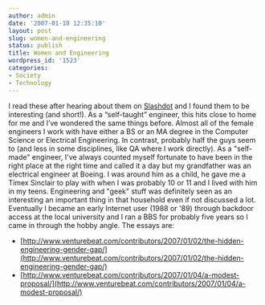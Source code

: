 ```yaml
---
author: admin
date: '2007-01-18 12:35:10'
layout: post
slug: women-and-engineering
status: publish
title: Women and Engineering
wordpress_id: '1523'
categories:
- Society
- Technology
---
```


I read these after hearing about them on
[Slashdot](http://www.slashdot.org) and I found them to be interesting
(and short!). As a “self-taught” engineer, this hits close to home for
me and I’ve wondered the same things before. Almost all of the female
engineers I work with have either a BS or an MA degree in the Computer
Science or Electrical Engineering. In contrast, probably half the guys
seem to (and less in some disciplines, like QA where I work directly).
As a "self-made" engineer, I've always counted myself fortunate to have
been in the right place at the right time and called it a day but my
grandfather was an electrical engineer at Boeing. I was around him as a
child, he gave me a Timex Sinclair to play with when I was probably 10
or 11 and I lived with him in my teens. Engineering and "geek" stuff was
definitely seen as an interesting an important thing in that household
even if not discussed a lot. Eventually I became an early Internet user
(1988 or '89) through backdoor access at the local university and I ran
a BBS for probably five years so I came in through the hobby angle. The
essays are:

-   [http://www.venturebeat.com/contributors/2007/01/02/the-hidden-engineering-gender-gap/](http://www.venturebeat.com/contributors/2007/01/02/the-hidden-engineering-gender-gap/)
-   [http://www.venturebeat.com/contributors/2007/01/04/a-modest-proposal/](http://www.venturebeat.com/contributors/2007/01/04/a-modest-proposal/)


